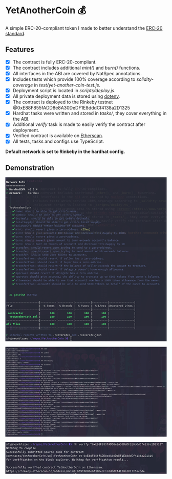 # YetAnotherCoin 💰

A simple ERC-20-compliant token I made to better understand the [ERC-20 standard](https://eips.ethereum.org/EIPS/eip-20).

## Features

- [x] The contract is fully ERC-20-compliant.
- [x] The contract includes additional _mint()_ and _burn()_ functions.
- [x] All interfaces in the ABI are covered by NatSpec annotations.
- [x] Includes tests which provide 100% coverage according to _solidity-coverage_ in _test/yet-another-coin-test.js_.
- [x] Deployment script is located in _scripts/deploy.js_.
- [x] All private deployment data is stored using [dotenv](https://www.npmjs.com/package/dotenv).
- [x] The contract is deployed to the Rinkeby testnet @0xE88F855fADD8e8A30DeDF1E8dddCf4138a2D1325
- [x] Hardhat tasks were written and stored in _tasks/_, they cover everything in the ABI.
- [x] Additional _verify_ task is made to easily verify the contract after deployment.
- [x] Verified contract is available on [Etherscan](https://rinkeby.etherscan.io/address/0xE88F855fADD8e8A30DeDF1E8dddCf4138a2D1325).
- [x] All tests, tasks and configs use TypeScript.

**Default network is set to Rinkeby in the hardhat config.**

## Demonstration

![](demo/coverage.png)

![](demo/tasks.png)

![](demo/verify.png)
